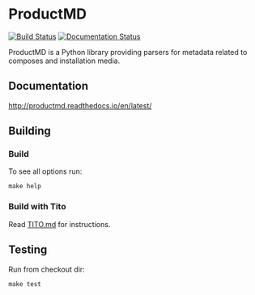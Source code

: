 ProductMD
=========

[![Build Status](https://travis-ci.org/release-engineering/productmd.svg?branch=master)](https://travis-ci.org/release-engineering/productmd)
[![Documentation Status](https://readthedocs.org/projects/productmd/badge/?version=latest)](http://productmd.readthedocs.io/en/latest/?badge=latest)

ProductMD is a Python library providing parsers for metadata related to composes and installation media.


Documentation
-------------

http://productmd.readthedocs.io/en/latest/


Building
--------

### Build

To see all options run:

    make help


### Build with Tito

Read [TITO.md](TITO.md) for instructions.


Testing
-------

Run from checkout dir:

    make test


